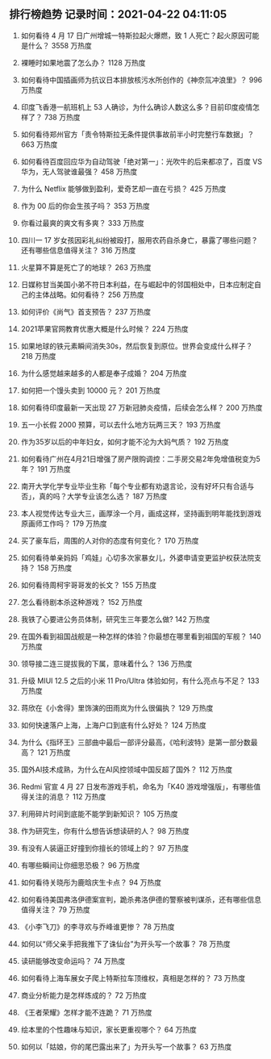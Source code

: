 
## 排行榜趋势 记录时间：2021-04-22 04:11:05
  
  1. 如何看待 4 月 17 日广州增城一特斯拉起火爆燃，致 1 人死亡？起火原因可能是什么？ 3558 万热度
    
  2. 裸睡时如果地震了怎么办？ 1128 万热度
    
  3. 如何看待中国插画师为抗议日本排放核污水所创作的《神奈氚冲浪里》？ 996 万热度
    
  4. 印度飞香港一航班机上 53 人确诊，为什么确诊人数这么多？目前印度疫情怎样了？ 738 万热度
    
  5. 如何看待郑州官方「责令特斯拉无条件提供事故前半小时完整行车数据」？ 663 万热度
    
  6. 如何看待百度回应华为自动驾驶「绝对第一」：光吹牛的后来都凉了，百度 VS 华为，无人驾驶谁最强？ 458 万热度
    
  7. 为什么 Netflix 能够做到盈利，爱奇艺却一直在亏损？ 425 万热度
    
  8. 作为 00 后的你会生孩子吗？ 353 万热度
    
  9. 你看过最爽的爽文有多爽？ 333 万热度
    
  10. 四川一 17 岁女孩因彩礼纠纷被殴打，服用农药自杀身亡，暴露了哪些问题？还有哪些信息值得关注？ 316 万热度
    
  11. 火星算不算是死亡了的地球？ 263 万热度
    
  12. 日媒称甘当美国小弟不符日本利益，在与崛起中的邻国相处中，日本应制定自己的主体战略。如何看待？ 256 万热度
    
  13. 如何评价《尚气》首支预告？ 237 万热度
    
  14. 2021苹果官网教育优惠大概是什么时候？ 224 万热度
    
  15. 如果地球的铁元素瞬间消失30s，然后恢复到原位。世界会变成什么样子？ 218 万热度
    
  16. 为什么感觉越来越多的人都是奉子成婚？ 204 万热度
    
  17. 如何把一个馒头卖到 10000 元？ 201 万热度
    
  18. 如何看待印度最新一天出现 27 万新冠肺炎疫情，后续会怎么样？ 200 万热度
    
  19. 五一小长假 2000 预算，可以去什么地方玩两三天？ 193 万热度
    
  20. 作为35岁以后的中年妇女，如何才能不沦为大妈气质？ 192 万热度
    
  21. 如何看待广州在4月21日增强了房产限购调控：二手房交易2年免增值税变为5年？ 191 万热度
    
  22. 南开大学化学专业毕业生称「每个专业都有劝退言论，没有好坏只有合适与否」，真的吗？大学专业该怎么选？ 187 万热度
    
  23. 本人视觉传达专业大三，画厚涂一个月，画成这样，坚持画到明年能找到游戏原画师工作吗？ 179 万热度
    
  24. 买了豪车后，周围的人对你的态度有何变化？ 170 万热度
    
  25. 如何看待单亲妈妈「鸡娃」心切多次家暴女儿，外婆申请变更监护权获法院支持？ 158 万热度
    
  26. 如何看待周柯宇哥哥发的长文？ 155 万热度
    
  27. 怎么看待剧本杀这种游戏？ 152 万热度
    
  28. 我铁了心要进公务员体制，研究生三年要怎么做? 142 万热度
    
  29. 在国外看到祖国战舰是一种怎样的体验？你最想在哪里看到祖国的军舰？ 140 万热度
    
  30. 领导接二连三提拔我的下属，意味着什么？ 136 万热度
    
  31. 升级 MIUI 12.5 之后的小米 11 Pro/Ultra 体验如何，有什么亮点与不足？ 133 万热度
    
  32. 蒋欣在《小舍得》里饰演的田雨岚为什么很偏执？ 129 万热度
    
  33. 如何快速落户上海，上海户口到底有什么好处？ 124 万热度
    
  34. 为什么《指环王》三部曲中最后一部评分最高，《哈利波特》是第一部分数最高？ 121 万热度
    
  35. 国外AI技术成熟，为什么在AI风控领域中国反超了国外？ 112 万热度
    
  36. Redmi 官宣 4 月 27 日发布游戏手机，命名为「K40 游戏增强版」，有哪些值得关注的消息？ 112 万热度
    
  37. 利用碎片时间到底能不能学到新知识？ 105 万热度
    
  38. 作为研究生，你有什么想告诉想读研的人？ 98 万热度
    
  39. 有没有人装逼正好撞到你擅长的领域上的？ 97 万热度
    
  40. 有哪些瞬间让你细思恐极？ 96 万热度
    
  41. 如何看待关晓彤为鹿晗庆生卡点？ 94 万热度
    
  42. 如何看待美国弗洛伊德案宣判，跪杀弗洛伊德的警察被判谋杀，还有哪些信息值得关注？ 79 万热度
    
  43. 《小李飞刀》的李寻欢与乔峰谁更惨？ 78 万热度
    
  44. 如何以“师父亲手把我推下了诛仙台”为开头写一个故事？ 78 万热度
    
  45. 读研能够改变命运吗？ 74 万热度
    
  46. 如何看待上海车展女子爬上特斯拉车顶维权，真相是怎样的？ 73 万热度
    
  47. 商业分析能力是怎样炼成的？ 72 万热度
    
  48. 《王者荣耀》怎样才能不连跪？ 71 万热度
    
  49. 绘本里的个性趣味与知识，家长更重视哪个？ 64 万热度
    
  50. 如何以「姑娘，你的尾巴露出来了」为开头写一个故事？ 63 万热度
    